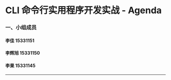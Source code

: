 # CLI 命令行实用程序开发实战 - Agenda

### 一、小组成员
#### 李佳    15331151
#### 李辉旭  15331150
#### 李果    15331145
---

